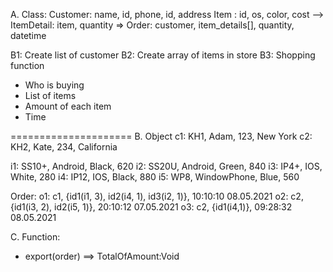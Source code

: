 A. Class:
Customer: name, id, phone, id, address
Item 	: id, os, color, cost
--> ItemDetail: item, quantity
=> Order: customer, item_details[], quantity, datetime

B1: Create list of customer
B2: Create array of items in store
B3: Shopping function
 + Who is buying
 + List of items
 + Amount of each item
 + Time


=====================
B. Object
c1: KH1, Adam, 123, New York 
c2: KH2, Kate, 234, California

i1: SS10+, Android, Black, 620
i2: SS20U, Android, Green, 840
i3: IP4+, IOS, White, 280
i4: IP12, IOS, Black, 880
i5: WP8, WindowPhone, Blue, 560

Order:
o1: c1, {id1(i1, 3), id2(i4, 1), id3(i2, 1)}, 10:10:10 08.05.2021 
o2: c2, {id1(i3, 2), id2(i5, 1)}, 20:10:12 07.05.2021 
o3: c2, {id1(i4,1)}, 09:28:32 08.05.2021

C. Function:
+ export(order) ==> TotalOfAmount:Void